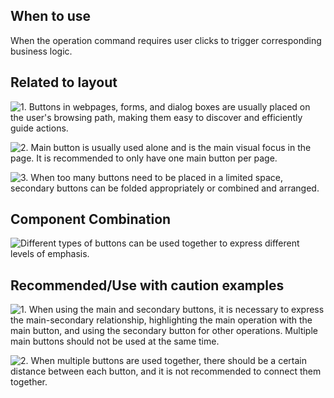 ## When to use

When the operation command requires user clicks to trigger corresponding business logic.

## Related to layout

![1. Buttons in webpages, forms, and dialog boxes are usually placed on the user's browsing path, making them easy to discover and efficiently guide actions.](https://p1-arco.byteimg.com/tos-cn-i-uwbnlip3yd/3e4270a9f0f14024ac4f231aba736ca3~tplv-uwbnlip3yd-image.image)

![2. Main button is usually used alone and is the main visual focus in the page. It is recommended to only have one main button per page.](https://p1-arco.byteimg.com/tos-cn-i-uwbnlip3yd/3e4270a9f0f14024ac4f231aba736ca3~tplv-uwbnlip3yd-image.image)

![3. When too many buttons need to be placed in a limited space, secondary buttons can be folded appropriately or combined and arranged.](https://p1-arco.byteimg.com/tos-cn-i-uwbnlip3yd/3e4270a9f0f14024ac4f231aba736ca3~tplv-uwbnlip3yd-image.image)

## Component Combination

![Different types of buttons can be used together to express different levels of emphasis.](https://p1-arco.byteimg.com/tos-cn-i-uwbnlip3yd/3e4270a9f0f14024ac4f231aba736ca3~tplv-uwbnlip3yd-image.image)

## Recommended/Use with caution examples

![1. When using the main and secondary buttons, it is necessary to express the main-secondary relationship, highlighting the main operation with the main button, and using the secondary button for other operations. Multiple main buttons should not be used at the same time.](https://p1-arco.byteimg.com/tos-cn-i-uwbnlip3yd/3e4270a9f0f14024ac4f231aba736ca3~tplv-uwbnlip3yd-image.image)

![2. When multiple buttons are used together, there should be a certain distance between each button, and it is not recommended to connect them together.](https://p1-arco.byteimg.com/tos-cn-i-uwbnlip3yd/3e4270a9f0f14024ac4f231aba736ca3~tplv-uwbnlip3yd-image.image)
